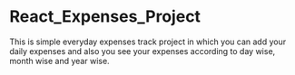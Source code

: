 # React_Expenses_Project
This is simple everyday expenses track project in which you can add your daily expenses and also you see your expenses according to day wise, month wise and year wise.
